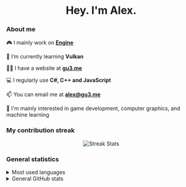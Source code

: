 <h1 align="center">Hey. I'm Alex.</h1>

### About me

🎮 I mainly work on <b><a href="https://github.com/xezno/Engine">Engine</a></b>

🌱 I’m currently learning <b>Vulkan</b>

👨‍💻 I have a website at <b><a href="https://gu3.me/">gu3.me</a></b>

💻 I regularly use <b>C#, C++ and JavaScript</b>

📫 You can email me at <b><a href="mailto:alex@gu3.me">alex@gu3.me</a></b>

🤔 I'm mainly interested in game development, computer graphics, and machine learning

### My contribution streak

<p align="center">
  <img align="center" src="https://github-readme-streak-stats.herokuapp.com/?user=xezno&theme=dark" alt="Streak Stats">
</p>

### General statistics

<details>
  <summary>Most used languages</summary>
  <img src="https://github-readme-stats.vercel.app/api/top-langs?username=xezno&show_icons=true&locale=en&layout=compact&langs_count=6&theme=dark" alt="Most Used Languages"> 
</details>

<details>
  <summary>General GitHub stats</summary>
    <img src="https://github-readme-stats.vercel.app/api?username=xezno&hide=contribs,prs&show_icons=true&count_private=true&line_height=30&custom_title=General GitHub Stats&theme=dark" alt="General Stats">
</details>
